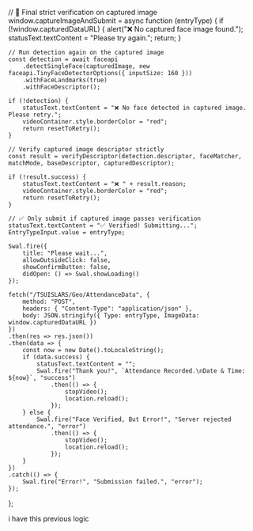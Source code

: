 // 🔹 Final strict verification on captured image
window.captureImageAndSubmit = async function (entryType) {
    if (!window.capturedDataURL) {
        alert("❌ No captured face image found.");
        statusText.textContent = "Please try again.";
        return;
    }

    // Run detection again on the captured image
    const detection = await faceapi
        .detectSingleFace(capturedImage, new faceapi.TinyFaceDetectorOptions({ inputSize: 160 }))
        .withFaceLandmarks(true)
        .withFaceDescriptor();

    if (!detection) {
        statusText.textContent = "❌ No face detected in captured image. Please retry.";
        videoContainer.style.borderColor = "red";
        return resetToRetry();
    }

    // Verify captured image descriptor strictly
    const result = verifyDescriptor(detection.descriptor, faceMatcher, matchMode, baseDescriptor, capturedDescriptor);

    if (!result.success) {
        statusText.textContent = "❌ " + result.reason;
        videoContainer.style.borderColor = "red";
        return resetToRetry();
    }

    // ✅ Only submit if captured image passes verification
    statusText.textContent = "✅ Verified! Submitting...";
    EntryTypeInput.value = entryType;

    Swal.fire({
        title: "Please wait...",
        allowOutsideClick: false,
        showConfirmButton: false,
        didOpen: () => Swal.showLoading()
    });

    fetch("/TSUISLARS/Geo/AttendanceData", {
        method: "POST",
        headers: { "Content-Type": "application/json" },
        body: JSON.stringify({ Type: entryType, ImageData: window.capturedDataURL })
    })
    .then(res => res.json())
    .then(data => {
        const now = new Date().toLocaleString();
        if (data.success) {
            statusText.textContent = "";
            Swal.fire("Thank you!", `Attendance Recorded.\nDate & Time: ${now}`, "success")
                .then(() => {
                    stopVideo();
                    location.reload();
                });
        } else {
            Swal.fire("Face Verified, But Error!", "Server rejected attendance.", "error")
                .then(() => {
                    stopVideo();
                    location.reload();
                });
        }
    })
    .catch(() => {
        Swal.fire("Error!", "Submission failed.", "error");
    });
};




<script>
    window.addEventListener("DOMContentLoaded", async () => {
        const video = document.getElementById("video");
        const canvas = document.getElementById("canvas");
        const capturedImage = document.getElementById("capturedImage");
        const EntryTypeInput = document.getElementById("EntryType");
        const statusText = document.getElementById("statusText");
        const videoContainer = document.getElementById("videoContainer");
        const punchInButton = document.getElementById("PunchIn");
        const punchOutButton = document.getElementById("PunchOut");
        const entryType = document.getElementById("Entry").value;

        if (punchInButton) punchInButton.style.display = "none";
        if (punchOutButton) punchOutButton.style.display = "none";

        Swal.fire({
            title: 'Please wait...',
            text: 'Preparing face recognition.',
            allowOutsideClick: false,
            didOpen: () => Swal.showLoading()
        });

        startVideo();

        Promise.all([
            faceapi.nets.tinyFaceDetector.loadFromUri('/TSUISLARS/faceApi'),
            faceapi.nets.faceLandmark68TinyNet.loadFromUri('/TSUISLARS/faceApi'),
            faceapi.nets.faceRecognitionNet.loadFromUri('/TSUISLARS/faceApi')
        ]).then(async () => {
            const dummy = document.createElement("canvas");
            dummy.width = 160; dummy.height = 160;
            await faceapi.detectSingleFace(dummy, new faceapi.TinyFaceDetectorOptions());
            Swal.close();
            initFaceRecognition();
        });

        function startVideo() {
            navigator.mediaDevices.getUserMedia({
                video: {
                    facingMode: "user",
                    width: { ideal: 640 },
                    height: { ideal: 480 }
                }
            })
            .then(stream => {
                video.srcObject = stream;
            })
            .catch(console.error);
        }

        function stopVideo() {
            const stream = video.srcObject;
            if (stream) {
                stream.getTracks().forEach(track => track.stop());
            }
            video.srcObject = null;
        }

        // 🔹 Helper function: unified verification logic
        function verifyDescriptor(descriptor, faceMatcher, matchMode, baseDescriptor, capturedDescriptor) {
            const match = faceMatcher.findBestMatch(descriptor);

            if (match.label !== userId || match.distance >= 0.35) {
                return { success: false, reason: "No proper match" };
            }

            if (matchMode === "both") {
                const distToBase = faceapi.euclideanDistance(descriptor, baseDescriptor);
                const distToCaptured = faceapi.euclideanDistance(descriptor, capturedDescriptor);

                if (distToBase < 0.35 && distToCaptured < 0.35) {
                    return { success: true };
                } else {
                    return { success: false, reason: "Face not aligned (tilted/poor image)" };
                }
            }

            return { success: true }; // baseOnly mode
        }

        async function initFaceRecognition() {
            const safeUserName = userName.replace(/\s+/g, "%20");
            const timestamp = Date.now();

            const baseImageUrl = `/TSUISLARS/Images/${userId}-${safeUserName}.jpg?t=${timestamp}`;
            const capturedImageUrl = `/TSUISLARS/Images/${userId}-Captured.jpg?t=${timestamp}`;

            let baseDescriptor = null;
            let capturedDescriptor = null;

            try {
                baseDescriptor = await loadDescriptor(baseImageUrl);
                capturedDescriptor = await loadDescriptor(capturedImageUrl);
            } catch (err) {
                console.warn("Error loading descriptors:", err);
            }

            if (!baseDescriptor && !capturedDescriptor) {
                statusText.textContent = "❌ No reference image found. Please upload your image.";
                return;
            }

            let faceMatcher = null;
            let matchMode = "";

            if (baseDescriptor && capturedDescriptor) {
                faceMatcher = new faceapi.FaceMatcher(
                    [new faceapi.LabeledFaceDescriptors(userId, [baseDescriptor, capturedDescriptor])],
                    getThreshold()
                );
                matchMode = "both";
            } else if (baseDescriptor) {
                faceMatcher = new faceapi.FaceMatcher(
                    [new faceapi.LabeledFaceDescriptors(userId, [baseDescriptor])],
                    getThreshold()
                );
                matchMode = "baseOnly";
            } else {
                statusText.textContent = "⚠️ Only captured image found. Please upload your image.";
                return;
            }

            let lastFailureTime = 0;
            function logFailure() {
                const now = Date.now();
                if (now - lastFailureTime < 10000) return;
                lastFailureTime = now;

                fetch("/TSUISLARS/Geo/LogFaceMatchFailure", {
                    method: "POST",
                    headers: { "Content-Type": "application/json" },
                    body: JSON.stringify({ Type: entryType })
                }).catch(err => console.error("Error logging failure:", err));
            }

            let matchFound = false;
            let detectionInterval = null;

            if (detectionInterval) clearInterval(detectionInterval);
            detectionInterval = setInterval(async () => {
                if (matchFound) return;

                const detections = await faceapi
                    .detectAllFaces(video, new faceapi.TinyFaceDetectorOptions({ inputSize: 160, scoreThreshold: 0.5 }))
                    .withFaceLandmarks(true)
                    .withFaceDescriptors();

                if (detections.length === 0) {
                    statusText.textContent = "No face detected";
                    videoContainer.style.borderColor = "gray";
                    return;
                }

                if (detections.length > 1) {
                    statusText.textContent = "❌ Multiple faces detected. Please ensure only one face is visible.";
                    videoContainer.style.borderColor = "red";
                    return;
                }

                const detection = detections[0];
                const result = verifyDescriptor(detection.descriptor, faceMatcher, matchMode, baseDescriptor, capturedDescriptor);

                if (result.success) {
                    onMatchSuccess(detection.descriptor);
                } else {
                    statusText.textContent = "❌ " + result.reason;
                    videoContainer.style.borderColor = "red";
                    logFailure();
                }
            }, 300);

            function onMatchSuccess(descriptor) {
                statusText.textContent = `${userName}, Face matched ✅`;
                matchFound = true;
                window.lastVerifiedDescriptor = descriptor;
                videoContainer.style.borderColor = "green";
                setTimeout(() => showSuccessAndCapture(), 1000);
            }

            function showSuccessAndCapture() {
                const captureCanvas = document.createElement("canvas");
                captureCanvas.width = video.videoWidth;
                captureCanvas.height = video.videoHeight;

                const ctx = captureCanvas.getContext("2d");
                ctx.translate(captureCanvas.width, 0);
                ctx.scale(-1, 1);
                ctx.drawImage(video, 0, 0, captureCanvas.width, captureCanvas.height);

                const imageCaptured = captureCanvas.toDataURL("image/jpeg");
                capturedImage.src = imageCaptured;
                capturedImage.style.display = "block";
                video.style.display = "none";

                if (punchInButton) punchInButton.style.display = "inline-block";
                if (punchOutButton) punchOutButton.style.display = "inline-block";

                window.capturedDataURL = imageCaptured;
            }

            async function loadDescriptor(imageUrl) {
                try {
                    const img = await faceapi.fetchImage(imageUrl);
                    const detection = await faceapi
                        .detectSingleFace(img, new faceapi.TinyFaceDetectorOptions({ inputSize: 160 }))
                        .withFaceLandmarks(true)
                        .withFaceDescriptor();
                    return detection?.descriptor || null;
                } catch {
                    return null;
                }
            }

            function resetToRetry() {
                setTimeout(() => {
                    statusText.textContent = "Please align your face properly.";
                    if (punchInButton) punchInButton.style.display = "none";
                    if (punchOutButton) punchOutButton.style.display = "none";
                    capturedImage.style.display = "none";
                    video.style.display = "block";
                    matchFound = false;
                }, 2000);
            }

            // 🔹 Final strict verification before submit
            window.captureImageAndSubmit = async function (entryType) {
                if (!window.capturedDataURL || !window.lastVerifiedDescriptor) {
                    alert("❌ No verified face detected.");
                    statusText.textContent = "Please try again.";
                    return;
                }

                const result = verifyDescriptor(window.lastVerifiedDescriptor, faceMatcher, matchMode, baseDescriptor, capturedDescriptor);

                if (!result.success) {
                    statusText.textContent = "❌ " + result.reason;
                    videoContainer.style.borderColor = "red";
                    return resetToRetry();
                }

                statusText.textContent = "✅ Verified! Submitting...";
                EntryTypeInput.value = entryType;

                Swal.fire({
                    title: "Please wait...",
                    allowOutsideClick: false,
                    showConfirmButton: false,
                    didOpen: () => Swal.showLoading()
                });

                fetch("/TSUISLARS/Geo/AttendanceData", {
                    method: "POST",
                    headers: { "Content-Type": "application/json" },
                    body: JSON.stringify({ Type: entryType, ImageData: window.capturedDataURL })
                })
                .then(res => res.json())
                .then(data => {
                    const now = new Date().toLocaleString();
                    if (data.success) {
                        statusText.textContent = "";
                        Swal.fire("Thank you!", `Attendance Recorded.\nDate & Time: ${now}`, "success")
                            .then(() => {
                                stopVideo();
                                location.reload();
                            });
                    } else {
                        Swal.fire("Face Verified, But Error!", "Server rejected attendance.", "error")
                            .then(() => {
                                stopVideo();
                                location.reload();
                            });
                    }
                })
                .catch(() => {
                    Swal.fire("Error!", "Submission failed.", "error");
                });
            };

            function getThreshold() {
                const ua = navigator.userAgent.toLowerCase();
                return ua.includes("android") ? 0.42 : 0.35;
            }
        }
    });
</script>




i have this previous logic 
<script>
    window.addEventListener("DOMContentLoaded", async () => {
        const video = document.getElementById("video");
        const canvas = document.getElementById("canvas");
        const capturedImage = document.getElementById("capturedImage");
        const EntryTypeInput = document.getElementById("EntryType");
        const statusText = document.getElementById("statusText");
        const videoContainer = document.getElementById("videoContainer");
        const punchInButton = document.getElementById("PunchIn");
        const punchOutButton = document.getElementById("PunchOut");
        const entryType = document.getElementById("Entry").value;

        if (punchInButton) punchInButton.style.display = "none";
        if (punchOutButton) punchOutButton.style.display = "none";

        Swal.fire({
            title: 'Please wait...',
            text: 'Preparing face recognition.',
            allowOutsideClick: false,
            didOpen: () => Swal.showLoading()
        });

    
        startVideo();

       
        Promise.all([
            faceapi.nets.tinyFaceDetector.loadFromUri('/TSUISLARS/faceApi'),
            faceapi.nets.faceLandmark68TinyNet.loadFromUri('/TSUISLARS/faceApi'),
            faceapi.nets.faceRecognitionNet.loadFromUri('/TSUISLARS/faceApi')
        ]).then(async () => {
           
            const dummy = document.createElement("canvas");
            dummy.width = 160; dummy.height = 160;
            await faceapi.detectSingleFace(dummy, new faceapi.TinyFaceDetectorOptions());

            Swal.close();
            initFaceRecognition();
        });

      
        function startVideo() {
            navigator.mediaDevices.getUserMedia({
                video: {
                    facingMode: "user",
                    width: { ideal: 640 },
                    height: { ideal: 480 }
                }
            })
            .then(stream => {
                video.srcObject = stream;
            })
            .catch(console.error);
        }

      
        function stopVideo() {
            const stream = video.srcObject;
            if (stream) {
                stream.getTracks().forEach(track => track.stop());
            }
            video.srcObject = null;
        }

            function verifyDescriptor(descriptor, faceMatcher, matchMode, baseDescriptor, capturedDescriptor) {
        const match = faceMatcher.findBestMatch(descriptor);

        if (match.label !== userId || match.distance >= 0.35) {
            return { success: false, reason: "No proper match" };
        }

        if (matchMode === "both") {
            const distToBase = faceapi.euclideanDistance(descriptor, baseDescriptor);
            const distToCaptured = faceapi.euclideanDistance(descriptor, capturedDescriptor);

            if (distToBase < 0.35 && distToCaptured < 0.35) {
                return { success: true };
            } else {
                return { success: false, reason: "Distances too high (tilted/poor image)" };
            }
        }

        // baseOnly mode
        return { success: true };
    }


     
        async function initFaceRecognition() {
            const safeUserName = userName.replace(/\s+/g, "%20");
            const timestamp = Date.now();

            const baseImageUrl = `/TSUISLARS/Images/${userId}-${safeUserName}.jpg?t=${timestamp}`;
            const capturedImageUrl = `/TSUISLARS/Images/${userId}-Captured.jpg?t=${timestamp}`;

            let baseDescriptor = null;
            let capturedDescriptor = null;

            try {
                baseDescriptor = await loadDescriptor(baseImageUrl);
                capturedDescriptor = await loadDescriptor(capturedImageUrl);
            } catch (err) {
                console.warn("Error loading descriptors:", err);
            }

            if (!baseDescriptor && !capturedDescriptor) {
                statusText.textContent = "❌ No reference image found. Please upload your image.";
                return;
            }

            let faceMatcher = null;
            let matchMode = "";

            if (baseDescriptor && capturedDescriptor) {
                faceMatcher = new faceapi.FaceMatcher(
                    [new faceapi.LabeledFaceDescriptors(userId, [baseDescriptor, capturedDescriptor])],
                    getThreshold()
                );
                matchMode = "both";
            } else if (baseDescriptor) {
                faceMatcher = new faceapi.FaceMatcher(
                    [new faceapi.LabeledFaceDescriptors(userId, [baseDescriptor])],
                    getThreshold()
                );
                matchMode = "baseOnly";
            } else {
                statusText.textContent = "⚠️ Only captured image found. Please upload your image.";
                return;
            }

            let lastFailureTime = 0;
            function logFailure() {
                const now = Date.now();
                if (now - lastFailureTime < 10000) return;
                lastFailureTime = now;

                fetch("/TSUISLARS/Geo/LogFaceMatchFailure", {
                    method: "POST",
                    headers: { "Content-Type": "application/json" },
                    body: JSON.stringify({ Type: entryType })
                }).catch(err => console.error("Error logging failure:", err));
            }

            let matchFound = false;
            let detectionInterval = null;

            if (detectionInterval) clearInterval(detectionInterval);
            detectionInterval = setInterval(async () => {
                if (matchFound) return;

                const detections = await faceapi
                    .detectAllFaces(video, new faceapi.TinyFaceDetectorOptions({ inputSize: 160, scoreThreshold: 0.5 }))
                    .withFaceLandmarks(true)
                    .withFaceDescriptors();

                if (detections.length === 0) {
                    statusText.textContent = "No face detected";
                    videoContainer.style.borderColor = "gray";
                    return;
                }

                if (detections.length > 1) {
                    statusText.textContent = "❌ Multiple faces detected. Please ensure only one face is visible.";
                    videoContainer.style.borderColor = "red";
                    return;
                }

                const detection = detections[0];
                const match = faceMatcher.findBestMatch(detection.descriptor);

                if (match.label === userId && match.distance < getThreshold()) {
                    onMatchSuccess(detection.descriptor, baseDescriptor, capturedDescriptor, matchMode);
                } else {
                    statusText.textContent = "❌ Face does not match with reference images.";
                    videoContainer.style.borderColor = "red";
                    logFailure();
                }
            }, 300);

            function onMatchSuccess(descriptor, baseDescriptor, capturedDescriptor, matchMode) {
                statusText.textContent = `${userName}, Face matched ✅`;
                matchFound = true;
                window.lastVerifiedDescriptor = descriptor; 
                videoContainer.style.borderColor = "green";
                setTimeout(() => showSuccessAndCapture(), 1000);
            }

            function showSuccessAndCapture() {
                const captureCanvas = document.createElement("canvas");
                captureCanvas.width = video.videoWidth;
                captureCanvas.height = video.videoHeight;

                const ctx = captureCanvas.getContext("2d");
                ctx.translate(captureCanvas.width, 0);
                ctx.scale(-1, 1);
                ctx.drawImage(video, 0, 0, captureCanvas.width, captureCanvas.height);

                const imageCaptured = captureCanvas.toDataURL("image/jpeg");
                capturedImage.src = imageCaptured;
                capturedImage.style.display = "block";
                video.style.display = "none";

                if (punchInButton) punchInButton.style.display = "inline-block";
                if (punchOutButton) punchOutButton.style.display = "inline-block";

                window.capturedDataURL = imageCaptured;
            }

            async function loadDescriptor(imageUrl) {
                try {
                    const img = await faceapi.fetchImage(imageUrl);
                    const detection = await faceapi
                        .detectSingleFace(img, new faceapi.TinyFaceDetectorOptions({ inputSize: 160 }))
                        .withFaceLandmarks(true)
                        .withFaceDescriptor();
                    return detection?.descriptor || null;
                } catch {
                    return null;
                }
            }

            function resetToRetry() {
                setTimeout(() => {
                    statusText.textContent = "Please align your face properly.";
                    if (punchInButton) punchInButton.style.display = "none";
                    if (punchOutButton) punchOutButton.style.display = "none";
                    capturedImage.style.display = "none";
                    video.style.display = "block";
                    matchFound = false;
                }, 2000);
            }

        
            window.captureImageAndSubmit = async function (entryType) {
                if (!window.capturedDataURL || !window.lastVerifiedDescriptor) {
                    alert("❌ No verified face detected.");
                    statusText.textContent = "Please try again.";
                    return;
                }

                statusText.textContent = "✅ Verified! Submitting...";
                EntryTypeInput.value = entryType;

                Swal.fire({
                    title: "Please wait...",
                    allowOutsideClick: false,
                    showConfirmButton: false,
                    didOpen: () => Swal.showLoading()
                });

                fetch("/TSUISLARS/Geo/AttendanceData", {
                    method: "POST",
                    headers: { "Content-Type": "application/json" },
                    body: JSON.stringify({ Type: entryType, ImageData: window.capturedDataURL })
                })
                    .then(res => res.json())
                    .then(data => {
                        const now = new Date().toLocaleString();
                        if (data.success) {
                            statusText.textContent = "";
                            Swal.fire("Thank you!", `Attendance Recorded.\nDate & Time: ${now}`, "success")
                                .then(() => {
                                    stopVideo();
                                    location.reload();
                                });
                        } else {
                            Swal.fire("Face Verified, But Error!", "Server rejected attendance.", "error")
                                .then(() => {
                                    stopVideo();
                                    location.reload();
                                });
                        }
                    })
                    .catch(() => {
                        Swal.fire("Error!", "Submission failed.", "error");
                    });
            };

          
            function getThreshold() {
                const ua = navigator.userAgent.toLowerCase();
                return ua.includes("android") ? 0.42 : 0.35;
            }
        }
    });
</script>
